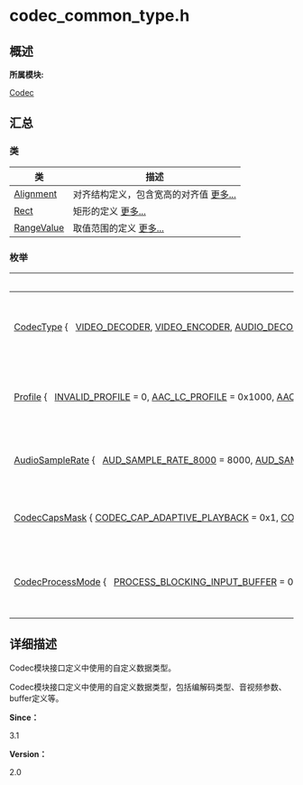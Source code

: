 # codec_common_type.h


## **概述**

**所属模块:**

[Codec](_codec.md)


## **汇总**


### 类

  | 类 | 描述 | 
| -------- | -------- |
| [Alignment](_alignment.md) | 对齐结构定义，包含宽高的对齐值&nbsp;[更多...](_alignment.md) | 
| [Rect](_rect.md) | 矩形的定义&nbsp;[更多...](_rect.md) | 
| [RangeValue](_range_value.md) | 取值范围的定义&nbsp;[更多...](_range_value.md) | 


### 枚举

  | 枚举 | 描述 | 
| -------- | -------- |
| [CodecType](_codec.md#codectype)&nbsp;{&nbsp;&nbsp;&nbsp;[VIDEO_DECODER](_codec.md#gga03b4b6ae5fb82af68d46aaea3d3e4d79a19c3c7765c55583a64e21938e2439261),&nbsp;[VIDEO_ENCODER](_codec.md#gga03b4b6ae5fb82af68d46aaea3d3e4d79ad8044bc5b7d871723be90b5b6a094992),&nbsp;[AUDIO_DECODER](_codec.md#gga03b4b6ae5fb82af68d46aaea3d3e4d79ae4ade329585f6c202847138e3f9cd4a4),&nbsp;[AUDIO_ENCODER](_codec.md#gga03b4b6ae5fb82af68d46aaea3d3e4d79a7f7f3d3880168089c1de6d1ebc3dbb54),&nbsp;&nbsp;&nbsp;[INVALID_TYPE](_codec.md#gga03b4b6ae5fb82af68d46aaea3d3e4d79a7314b0d0e4638eaaeb8690b8555a6546)&nbsp;} | 枚举编解码的类型&nbsp;[更多...](_codec.md#codectype) | 
| [Profile](_codec.md#profile)&nbsp;{&nbsp;&nbsp;&nbsp;[INVALID_PROFILE](_codec.md#gga85b10143618f300ff4f5bc6d45c72c01a6d67944b4958ad33b0eeb851bbcd169f)&nbsp;=&nbsp;0,&nbsp;[AAC_LC_PROFILE](_codec.md#gga85b10143618f300ff4f5bc6d45c72c01ad91765d6dcad7253a924d3cb30501e44)&nbsp;=&nbsp;0x1000,&nbsp;[AAC_MAIN_PROFILE](_codec.md#gga85b10143618f300ff4f5bc6d45c72c01aada4d857818cd9aa1ad62cdf608dab6b),&nbsp;[AAC_HE_V1_PROFILE](_codec.md#gga85b10143618f300ff4f5bc6d45c72c01ab4255dc0e7450af4f526b85acbabfd3e),&nbsp;&nbsp;&nbsp;[AAC_HE_V2_PROFILE](_codec.md#gga85b10143618f300ff4f5bc6d45c72c01a9b54f7a8c45ea6d4804133d8de4b8dd8),&nbsp;[AAC_LD_PROFILE](_codec.md#gga85b10143618f300ff4f5bc6d45c72c01afaaacd4f6bdadac28b5cf49ae8f8470a),&nbsp;[AAC_ELD_PROFILE](_codec.md#gga85b10143618f300ff4f5bc6d45c72c01a7c8028283d1ff60e486b3305bf8c1adc),&nbsp;[AVC_BASELINE_PROFILE](_codec.md#gga85b10143618f300ff4f5bc6d45c72c01a5bab002f00d3d7281aedc4807123a47a)&nbsp;=&nbsp;0x2000,&nbsp;&nbsp;&nbsp;[AVC_MAIN_PROFILE](_codec.md#gga85b10143618f300ff4f5bc6d45c72c01a323c1d6e02363f1717f7e6b33fd9a646),&nbsp;[AVC_HIGH_PROFILE](_codec.md#gga85b10143618f300ff4f5bc6d45c72c01ab9406e6bf30a0c128c3639cce51fe246),&nbsp;[HEVC_MAIN_PROFILE](_codec.md#gga85b10143618f300ff4f5bc6d45c72c01ae0d37dc2c7d39753a80f6e0ba64e5e22)&nbsp;=&nbsp;0x3000,&nbsp;[HEVC_MAIN_10_PROFILE](_codec.md#gga85b10143618f300ff4f5bc6d45c72c01a811b9e02d8b0afa93e7ab8d2aa7e5de6)&nbsp;} | 枚举Codec规格&nbsp;[更多...](_codec.md#profile) | 
| [AudioSampleRate](_codec.md#audiosamplerate)&nbsp;{&nbsp;&nbsp;&nbsp;[AUD_SAMPLE_RATE_8000](_codec.md#ggaa0280074adafe6d2581d31f71512b842a65d5a1e4d1f048a33d29c9a3b6f540bd)&nbsp;=&nbsp;8000,&nbsp;[AUD_SAMPLE_RATE_12000](_codec.md#ggaa0280074adafe6d2581d31f71512b842ac8379e14b05cdac5edfcc931ac8b33a9)&nbsp;=&nbsp;12000,&nbsp;[AUD_SAMPLE_RATE_11025](_codec.md#ggaa0280074adafe6d2581d31f71512b842a57b1853b1e309bf1aa5b3a35b06b0f81)&nbsp;=&nbsp;11025,&nbsp;[AUD_SAMPLE_RATE_16000](_codec.md#ggaa0280074adafe6d2581d31f71512b842a43395f0fe94ae2949778468e4488c3ee)&nbsp;=&nbsp;16000,&nbsp;&nbsp;&nbsp;[AUD_SAMPLE_RATE_22050](_codec.md#ggaa0280074adafe6d2581d31f71512b842a5e8155ecfa865686a66e004e37ce1e54)&nbsp;=&nbsp;22050,&nbsp;[AUD_SAMPLE_RATE_24000](_codec.md#ggaa0280074adafe6d2581d31f71512b842abd4c09d52f3da25adb108e9aa503119d)&nbsp;=&nbsp;24000,&nbsp;[AUD_SAMPLE_RATE_32000](_codec.md#ggaa0280074adafe6d2581d31f71512b842a1f94827fe757ad2857d970638b6f8d66)&nbsp;=&nbsp;32000,&nbsp;[AUD_SAMPLE_RATE_44100](_codec.md#ggaa0280074adafe6d2581d31f71512b842ac880553f2ee154a240d9414598e006a2)&nbsp;=&nbsp;44100,&nbsp;&nbsp;&nbsp;[AUD_SAMPLE_RATE_48000](_codec.md#ggaa0280074adafe6d2581d31f71512b842ade6dd509c28b66127c42d2634866b89c)&nbsp;=&nbsp;48000,&nbsp;[AUD_SAMPLE_RATE_64000](_codec.md#ggaa0280074adafe6d2581d31f71512b842a925218c15bb8522796e623a09d99dbc3)&nbsp;=&nbsp;64000,&nbsp;[AUD_SAMPLE_RATE_96000](_codec.md#ggaa0280074adafe6d2581d31f71512b842a48336a808a2ebcf5956995140e2d73dd)&nbsp;=&nbsp;96000,&nbsp;[AUD_SAMPLE_RATE_INVALID](_codec.md#ggaa0280074adafe6d2581d31f71512b842a0cb82ce52fb70b359a0b2232f7f465a2)&nbsp;} | 枚举音频采样率&nbsp;[更多...](_codec.md#audiosamplerate) | 
| [CodecCapsMask](_codec.md#codeccapsmask)&nbsp;{&nbsp;[CODEC_CAP_ADAPTIVE_PLAYBACK](_codec.md#gga9e2fbfb8a5881de2f495933f90f23b3fa30c688a80d3e64a3f5c2a13da89eef3c)&nbsp;=&nbsp;0x1,&nbsp;[CODEC_CAP_SECURE_PLAYBACK](_codec.md#gga9e2fbfb8a5881de2f495933f90f23b3fa33911c21f51bcd1980645cac6d0729ca)&nbsp;=&nbsp;0x2,&nbsp;[CODEC_CAP_TUNNEL_PLAYBACK](_codec.md#gga9e2fbfb8a5881de2f495933f90f23b3fa423e1b0d0a7dc9e4abeeded920aafb5b)&nbsp;=&nbsp;0x4,&nbsp;[CODEC_CAP_MULTI_PLANE](_codec.md#gga9e2fbfb8a5881de2f495933f90f23b3fa0da8339e6a216573d7dc3b8d4380d96d)&nbsp;=&nbsp;0x10000&nbsp;} | 枚举播放能力&nbsp;[更多...](_codec.md#codeccapsmask) | 
| [CodecProcessMode](_codec.md#codecprocessmode)&nbsp;{&nbsp;&nbsp;&nbsp;[PROCESS_BLOCKING_INPUT_BUFFER](_codec.md#gga5bec468886b760c542669b1615613dc4a0324b4efc6d2095c788806bf387955fe)&nbsp;=&nbsp;0X1,&nbsp;[PROCESS_BLOCKING_OUTPUT_BUFFER](_codec.md#gga5bec468886b760c542669b1615613dc4acba39cb03563db7f38634009575fdc21)&nbsp;=&nbsp;0X2,&nbsp;[PROCESS_BLOCKING_CONTROL_FLOW](_codec.md#gga5bec468886b760c542669b1615613dc4a2ebd571bd15c86c289b04617e78584ec)&nbsp;=&nbsp;0X4,&nbsp;[PROCESS_NONBLOCKING_INPUT_BUFFER](_codec.md#gga5bec468886b760c542669b1615613dc4a73009c59abb2943e3363ad0aeefa81c1)&nbsp;=&nbsp;0X100,&nbsp;&nbsp;&nbsp;[PROCESS_NONBLOCKING_OUTPUT_BUFFER](_codec.md#gga5bec468886b760c542669b1615613dc4ab943f6f6a762a47e663b74f42941fe9e)&nbsp;=&nbsp;0X200,&nbsp;[PROCESS_NONBLOCKING_CONTROL_FLOW](_codec.md#gga5bec468886b760c542669b1615613dc4a5421710be01e8656530fb22f39e766ea)&nbsp;=&nbsp;0X400&nbsp;} | 枚举编解码处理模式&nbsp;[更多...](_codec.md#codecprocessmode) | 


## **详细描述**

Codec模块接口定义中使用的自定义数据类型。

Codec模块接口定义中使用的自定义数据类型，包括编解码类型、音视频参数、buffer定义等。

**Since：**

3.1

**Version：**

2.0
